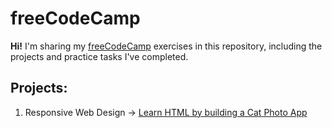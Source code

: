 # freeCodeCamp

**Hi!** 
I'm sharing my [freeCodeCamp](https://www.freecodecamp.org/) exercises in this repository, including the projects and practice tasks I've completed.


## Projects:

 1. Responsive Web Design ->
[Learn HTML by building a Cat Photo App](https://www.freecodecamp.org/learn/2022/responsive-web-design/)


